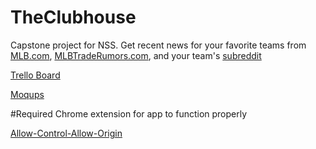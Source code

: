 # TheClubhouse
Capstone project for NSS. Get recent news for your favorite teams from [MLB.com](http://mlb.com), [MLBTradeRumors.com](https:///mlbtraderumors.com), and your team's [subreddit](https://reddit.com)

[Trello Board](https://trello.com/b/f5VIjCdG/the-clubhouse)

[Moqups](https://app.moqups.com/jaredshane/87VRLDztHu/edit/page/a8f1068fa)


#Required Chrome extension for app to function properly

[Allow-Control-Allow-Origin](https://chrome.google.com/webstore/detail/allow-control-allow-origi/nlfbmbojpeacfghkpbjhddihlkkiljbi?hl=en)
